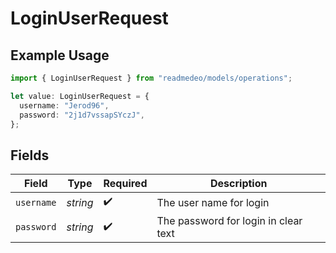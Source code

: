 # LoginUserRequest

## Example Usage

```typescript
import { LoginUserRequest } from "readmedeo/models/operations";

let value: LoginUserRequest = {
  username: "Jerod96",
  password: "2j1d7vssapSYczJ",
};
```

## Fields

| Field                                | Type                                 | Required                             | Description                          |
| ------------------------------------ | ------------------------------------ | ------------------------------------ | ------------------------------------ |
| `username`                           | *string*                             | :heavy_check_mark:                   | The user name for login              |
| `password`                           | *string*                             | :heavy_check_mark:                   | The password for login in clear text |